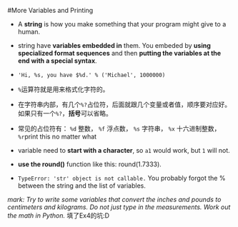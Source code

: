 #More Variables and Printing

* A **string** is how you make something that your program might give to a human. 

* string have **variables embedded in** them. You embeded by **using specialized format sequences** and then **putting the variables at the end with a special syntax**.

* `'Hi, %s, you have $%d.' % ('Michael', 1000000)`

* `%`运算符就是用来格式化字符的。
* 在字符串内部，有几个`%?`占位符，后面就跟几个变量或者值，顺序要对应好。如果只有一个`%?`，**括号**可以省略。
* 常见的占位符有：
`%d` 整数，
`%f` 浮点数， 
`%s` 字符串，
`%x` 十六进制整数，
`%r`print this no matter what

* variable need to **start with a character**, so `a1` would work, but `1` will not.

* **use the round()** function like this: round(1.7333).

* `TypeError: 'str' object is not callable.`
You probably forgot the % between the string and the list of variables.

*mark:
Try to write some variables that *convert the inches and pounds to centimeters and kilograms*. Do not just type in the measurements. Work out the math in Python.*
填了Ex4的坑:D
